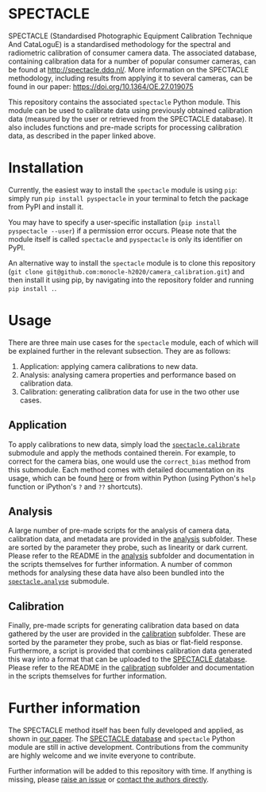 # SPECTACLE

SPECTACLE (Standardised Photographic Equipment Calibration Technique And CataLoguE) is a standardised methodology for the spectral and radiometric calibration of consumer camera data. The associated database, containing calibration data for a number of popular consumer cameras, can be found at http://spectacle.ddq.nl/. More information on the SPECTACLE methodology, including results from applying it to several cameras, can be found in our paper: https://doi.org/10.1364/OE.27.019075

This repository contains the associated `spectacle` Python module. This module can be used to calibrate data using previously obtained calibration data (measured by the user or retrieved from the SPECTACLE database). It also includes functions and pre-made scripts for processing calibration data, as described in the paper linked above.

# Installation

Currently, the easiest way to install the `spectacle` module is using `pip`: simply run `pip install pyspectacle` in your terminal to fetch the package from PyPI and install it. 

You may have to specify a user-specific installation (`pip install pyspectacle --user`) if a permission error occurs. Please note that the module itself is called `spectacle` and `pyspectacle` is only its identifier on PyPI.

An alternative way to install the `spectacle` module is to clone this repository (`git clone git@github.com:monocle-h2020/camera_calibration.git`) and then install it using pip, by navigating into the repository folder and running `pip install .`.

# Usage

There are three main use cases for the `spectacle` module, each of which will be explained further in the relevant subsection. They are as follows:

1. Application: applying camera calibrations to new data.
2. Analysis: analysing camera properties and performance based on calibration data.
3. Calibration: generating calibration data for use in the two other use cases.

## Application

To apply calibrations to new data, simply load the [`spectacle.calibrate`](spectacle/calibrate.py) submodule and apply the methods contained therein. For example, to correct for the camera bias, one would use the `correct_bias` method from this submodule. Each method comes with detailed documentation on its usage, which can be found [here](spectacle/calibrate.py) or from within Python (using Python's `help` function or iPython's `?` and `??` shortcuts).

## Analysis

A large number of pre-made scripts for the analysis of camera data, calibration data, and metadata are provided in the [analysis](analysis) subfolder. These are sorted by the parameter they probe, such as linearity or dark current. Please refer to the README in the [analysis](analysis) subfolder and documentation in the scripts themselves for further information. A number of common methods for analysing these data have also been bundled into the [`spectacle.analyse`](spectacle/analyse.py) submodule.

## Calibration

Finally, pre-made scripts for generating calibration data based on data gathered by the user are provided in the [calibration](calibration) subfolder. These are sorted by the parameter they probe, such as bias or flat-field response. Furthermore, a script is provided that combines calibration data generated this way into a format that can be uploaded to the [SPECTACLE database](http://spectacle.ddq.nl/). Please refer to the README in the [calibration](calibration) subfolder and documentation in the scripts themselves for further information.

# Further information

The SPECTACLE method itself has been fully developed and applied, as shown in [our paper](https://doi.org/10.1364/OE.27.019075). The [SPECTACLE database](http://spectacle.ddq.nl/) and `spectacle` Python module are still in active development. Contributions from the community are highly welcome and we invite everyone to contribute.

Further information will be added to this repository with time. If anything is missing, please [raise an issue](https://github.com/monocle-h2020/camera_calibration/issues) or [contact the authors directly](mailto:burggraaff@strw.leidenuniv.nl).
